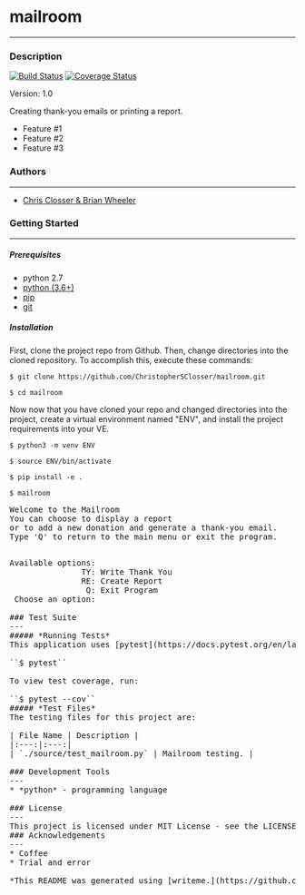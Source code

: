 # mailroom
---
### Description
[![Build Status](https://travis-ci.org/ChristopherSClosser/mailroom.svg?branch=master)](https://travis-ci.org/ChristopherSClosser/mailroom) [![Coverage Status](https://coveralls.io/repos/github/ChristopherSClosser/mailroom/badge.svg)](https://coveralls.io/github/ChristopherSClosser/mailroom)

Version: 1.0

Creating thank-you emails or printing a report.
* Feature #1
* Feature #2
* Feature #3

### Authors
---
* [Chris Closser & Brian Wheeler](https://github.com/ChristopherSClosser/mailroom)

### Getting Started
---
##### *Prerequisites*
* python 2.7
* [python (3.6+)](https://www.python.org/downloads/)
* [pip](https://pip.pypa.io/en/stable/)
* [git](https://git-scm.com/)

##### *Installation*
First, clone the project repo from Github. Then, change directories into the cloned repository. To accomplish this, execute these commands:

`$ git clone https://github.com/ChristopherSClosser/mailroom.git`

`$ cd mailroom`

Now now that you have cloned your repo and changed directories into the project, create a virtual environment named "ENV", and install the project requirements into your VE.

`$ python3 -m venv ENV`

`$ source ENV/bin/activate`

`$ pip install -e .`

`$ mailroom`

<pre>Welcome to the Mailroom
You can choose to display a report
or to add a new donation and generate a thank-you email.
Type 'Q' to return to the main menu or exit the program.

<pre>Available options:
               TY: Write Thank You
               RE: Create Report
                Q: Exit Program
 Choose an option:

### Test Suite
---
##### *Running Tests*
This application uses [pytest](https://docs.pytest.org/en/latest/) as a testing suite. To run tests, run:

``$ pytest``

To view test coverage, run:

``$ pytest --cov``
##### *Test Files*
The testing files for this project are:

| File Name | Description |
|:---:|:---:|
| `./source/test_mailroom.py` | Mailroom testing. |

### Development Tools
---
* *python* - programming language

### License
---
This project is licensed under MIT License - see the LICENSE.md file for details.
### Acknowledgements
---
* Coffee
* Trial and error

*This README was generated using [writeme.](https://github.com/chelseadole/write-me)*
